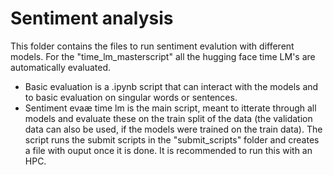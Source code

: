 # Sentiment analysis
This folder contains the files to run sentiment evalution with different models. For the "time_lm_masterscript" all the hugging face time LM's are automatically evaluated.
- Basic evaluation is a .ipynb script that can interact with the models and to basic evaluation on singular words or sentences.
- Sentiment evaæ time lm is the main script, meant to itterate through all models and evaluate these on the train split of the data (the validation data can also be used, if the models were trained on the train data). The script runs the submit scripts in the "submit_scripts" folder and creates a file with ouput once it is done. It is recommended to run this with an HPC. 